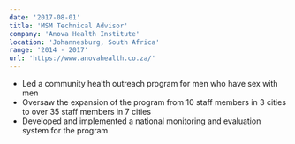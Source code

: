 ```yaml
---
date: '2017-08-01'
title: 'MSM Technical Advisor'
company: 'Anova Health Institute'
location: 'Johannesburg, South Africa'
range: '2014 - 2017'
url: 'https://www.anovahealth.co.za/'
---
```


- Led a community health outreach program for men who have sex with men
- Oversaw the expansion of the program from 10 staff members in 3 cities to over 35 staff members in 7 cities
- Developed and implemented a national monitoring and evaluation system for the program
